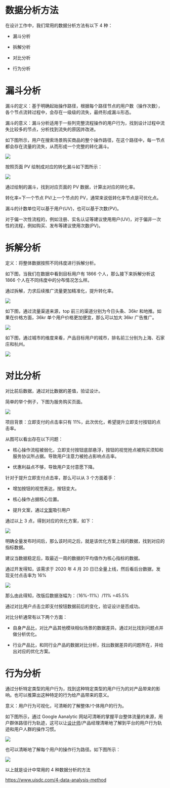 # 数据分析方法

在设计工作中，我们常用的数据分析方法有以下 4 种：

*   漏斗分析

*   拆解分析

*   对比分析

*   行为分析

# 漏斗分析

漏斗的定义：基于明确起始操作路径，根据每个路径节点的用户数（操作次数），各个节点流转过程中，会存在一级级的流失，最终形成漏斗形态。

漏斗的意义：漏斗分析适用于一些列完整流程操作的用户行为，找到设计过程中流失比较多的节点，分析找到流失的原因并改进。

如下图所示，用户在搜索场景购买商品的整个操作路径，在这个路径中，每一节点都会存在流量的流失，从而形成一个完整的转化漏斗。

![](https://qhdtc.oss-cn-chengdu.aliyuncs.com/obsidian/uisdc-sj-20210525-1.jpg)

按照页面 PV 绘制成对应的转化漏斗如下图所示：

![](https://qhdtc.oss-cn-chengdu.aliyuncs.com/obsidian/uisdc-sj-20210525-2.jpg)

通过绘制的漏斗，找到对应页面的 PV 数据，计算出对应的转化率。

转化率=下一个节点 PV/上一个节点的 PV，通常来说低转化率节点是可优化点。

漏斗的计数单位可以基于用户(UV)，也可以基于次数(PV)。

对于偏一次性流程的，例如注册、实名认证等建议使用用户(UV)，对于偏非一次性的流程，例如购买、发布等建议使用次数(PV)。

# 拆解分析

定义：将整体数据按照不同纬度进行拆解分析。

如下图，当我们在数据中看到目标用户有 1866 个人，那么接下来拆解分析这 1866 个人在不同纬度中的分布情况怎么样。

通过拆解，力求后续推广流量更加精准化，提升转化率。

![](https://qhdtc.oss-cn-chengdu.aliyuncs.com/obsidian/uisdc-sj-20210525-3.jpg)

如下图，通过流量渠道来源，top 前三的渠道分别为今日头条、36kr 和地推。如果在价格方面，36kr 单个用户价格更加便宜，那么可以加大 36kr 广告推广。

![](https://qhdtc.oss-cn-chengdu.aliyuncs.com/obsidian/uisdc-sj-20210525-4.jpg)

如下图，通过城市的维度来看，产品目标用户的城市，排名前三分别为上海、石家庄和杭州。

![](https://qhdtc.oss-cn-chengdu.aliyuncs.com/obsidian/uisdc-sj-20210525-5.jpg)

# 对比分析

对比前后数据，通过对比数据的差值，验证设计。

简单的举个例子，下图为服务购买页面。

![](https://qhdtc.oss-cn-chengdu.aliyuncs.com/obsidian/uisdc-sj-20210525-6.jpg)

项目背景：立即支付的点击率只有 11%，此次优化，希望提升立即支付按钮的点击率。

从图可以看出存在以下问题：

*   核心操作流程被弱化，立即支付按钮底部悬浮，按钮的视觉抢点被购买须知和服务协议所占据。导致用户注意力被抢占影响点击率。

*   优惠利益点不够，导致用户支付意愿下降。

针对于提升立即支付点击率，那么可以从 3 个方面着手：

*   增加按钮的视觉表达，按钮变大。

*   核心操作占据核心位置。

*   提升文案，通过[文案](https://www.uisdc.com/topic/文案 "文案")吸引用户

通过以上 3 点，得到对应的优化方案，如下：

![](https://qhdtc.oss-cn-chengdu.aliyuncs.com/obsidian/uisdc-sj-20210525-7.jpg)

明确全量发布时间后，那么该时间之后，就是该优化方案上线的数据，找到对应的指标数据。

建议当数据稳定后，取最近一周的数据的平均值作为核心指标的数据。

通过开发得知，该需求于 2020 年 4 月 20 日已全量上线，然后看后台数据，发现支付点击率为 16%

![](https://qhdtc.oss-cn-chengdu.aliyuncs.com/obsidian/uisdc-sj-20210525-8.jpg)

那么由此得知，改版后数据涨幅为：（16%-11%）/11% =45.5%

通过对比用户点击立即支付按钮数据前后的变化，验证设计是否成功。

对比分析通常有以下两个方面：

*   自身产品比，对比产品其他模块相似场景的数据差异。通过对比找到问题点并做分析优化。

*   行业产品比，和同行业产品的数据对比分析，找出数据差异的问题所在，并给出对应的优化方案。

# 行为分析

通过分析特定类型的用户行为，找到这种特定类型的用户行为的对产品带来的影响。也可以推算出这种特定的行为给产品带来的意义。

意义：用户行为可视化，可清晰的了解整体/个体用户的行为。

如下图所示，通过 Google Aanalytic 网站可清晰的掌握平台整体流量的来源，用户群体路径行为轨迹，这可以让[设计师](https://www.uisdc.com/tag/设计师 "设计师")/产品经理清晰地了解到平台的用户行为轨迹和用户人群的操作习惯。

![](https://qhdtc.oss-cn-chengdu.aliyuncs.com/obsidian/uisdc-sj-20210525-9.jpg)

也可以清晰地了解每个用户的操作行为路径。如下图所示：

![](https://qhdtc.oss-cn-chengdu.aliyuncs.com/obsidian/uisdc-sj-20210525-10.jpg)

以上就是设计中常用的 4 种数据分析的方法

<https://www.uisdc.com/4-data-analysis-method>
